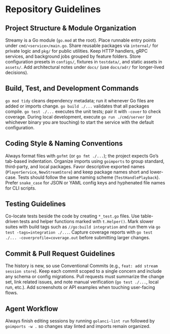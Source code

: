 # Repository Guidelines

## Project Structure & Module Organization
Streamy is a Go module (`go.mod` at the root). Place runnable entry points under `cmd/<service>/main.go`. Share reusable packages via `internal/` for private logic and `pkg/` for public utilities. Keep HTTP handlers, gRPC services, and background jobs grouped by feature folders. Store configuration presets in `configs/`, fixtures in `testdata/`, and static assets in `assets/`. Add architectural notes under `docs/` (use `docs/adr/` for longer-lived decisions).

## Build, Test, and Development Commands
`go mod tidy` cleans dependency metadata; run it whenever Go files are added or imports change. `go build ./...` validates that all packages compile. `go test ./...` executes the unit tests; pair it with `-cover` to check coverage. During local development, execute `go run ./cmd/server` (or whichever binary you are touching) to start the service with the default configuration.

## Coding Style & Naming Conventions
Always format files with `gofmt` (or `go fmt ./...`); the project expects Go’s tab-based indentation. Organize imports using `goimports` to group standard, third-party, and local packages. Favor descriptive exported names (`PlayerService`, `NewStreamStore`) and keep package names short and lower-case. Tests should follow the same naming scheme (`TestHandlePlayback`). Prefer `snake_case` for JSON or YAML config keys and hyphenated file names for CLI scripts.

## Testing Guidelines
Co-locate tests beside the code by creating `*_test.go` files. Use table-driven tests and helper functions marked with `t.Helper()`. Mark slower suites with build tags such as `//go:build integration` and run them via `go test -tags=integration ./...`. Capture coverage reports with `go test ./... -coverprofile=coverage.out` before submitting larger changes.

## Commit & Pull Request Guidelines
The history is new, so use Conventional Commits (e.g., `feat: add stream session store`). Keep each commit scoped to a single concern and include any schema or config migrations. Pull requests must summarize the change set, link related issues, and note manual verification (`go test ./...`, local run, etc.). Add screenshots or API examples when touching user-facing flows.

## Agent Workflow
Always finish editing sessions by running `golanci-lint run` followed by `goimports -w .` so changes stay linted and imports remain organized.
